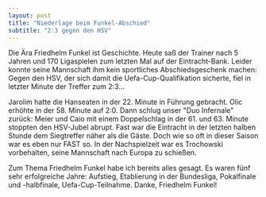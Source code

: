 ```yaml
---
layout: post
title: "Niederlage beim Funkel-Abschied"
subtitle: "2:3 gegen den HSV"
---
```


Die Ära Friedhelm Funkel ist Geschichte. Heute saß der Trainer nach 5 Jahren und 170 Ligaspielen zum letzten Mal auf der Eintracht-Bank. Leider konnte seine Mannschaft ihm kein sportliches Abschiedsgeschenk machen: Gegen den HSV, der sich damit die Uefa-Cup-Qualifikation sicherte, fiel in letzter Minute der Treffer zum 2:3...

Jarolim hatte die Hanseaten in der 22. Minute in Führung gebracht. Olic erhöhte in der 58. Minute auf 2:0. Dann schlug unser "Duo Infernale" zurück: Meier und Caio mit einem Doppelschlag in der 61. und 63. Minute stoppten den HSV-Jubel abrupt. Fast war die Eintracht in der letzten halben Stunde dem Siegtreffer näher als die Gäste. Doch wie so oft in dieser Saison war es eben nur FAST so. In der Nachspielzeit war es Trochowski vorbehalten, seine Mannschaft nach Europa zu schießen.

Zum Thema Friedhelm Funkel habe ich bereits alles gesagt. Es waren fünf sehr erfolgreiche Jahre: Aufstieg, Etablierung in der Bundesliga, Pokalfinale und -halbfinale, Uefa-Cup-Teilnahme. Danke, Friedhelm Funkel!
